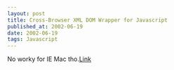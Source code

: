 ```yaml
---
layout: post
title: Cross-Browser XML DOM Wrapper for Javascript
published_at: 2002-06-19
date: 2002-06-19
tags: Javascript
---
```


No worky for IE Mac tho.[Link](http://www.webreference.com/programming/javascript/domwrapper/)  